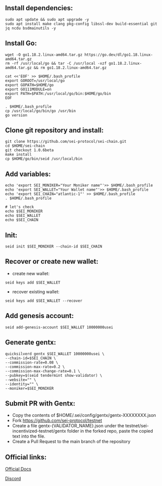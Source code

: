 ## Install dependencies:
```cd $HOME
sudo apt update && sudo apt upgrade -y
sudo apt install make clang pkg-config libssl-dev build-essential git jq ncdu bsdmainutils -y
```
## Install Go:
```
wget -O go1.18.2.linux-amd64.tar.gz https://go.dev/dl/go1.18.linux-amd64.tar.gz
rm -rf /usr/local/go && tar -C /usr/local -xzf go1.18.2.linux-amd64.tar.gz && rm go1.18.2.linux-amd64.tar.gz

cat <<'EOF' >> $HOME/.bash_profile
export GOROOT=/usr/local/go
export GOPATH=$HOME/go
export GO111MODULE=on
export PATH=$PATH:/usr/local/go/bin:$HOME/go/bin
EOF

. $HOME/.bash_profile
cp /usr/local/go/bin/go /usr/bin
go version
```
## Clone git repository and install:
```
git clone https://github.com/sei-protocol/sei-chain.git
cd $HOME/sei-chain
git checkout 1.0.6beta
make install
cp $HOME/go/bin/seid /usr/local/bin
```
## Add variables:
```
echo 'export SEI_MONIKER="Your Moniker name"'>> $HOME/.bash_profile
echo 'export SEI_WALLET="Your Wallet name"'>> $HOME/.bash_profile
echo 'export SEI_CHAIN="atlantic-1"' >> $HOME/.bash_profile
. $HOME/.bash_profile

# let's check
echo $SEI_MONIKER
echo $SEI_WALLET
echo $SEI_CHAIN
```
## Init:
```
seid init $SEI_MONIKER --chain-id $SEI_CHAIN
```
## Recover or create new wallet:
* create new wallet:
```
seid keys add $SEI_WALLET
```
* recover existing wallet:
```
seid keys add $SEI_WALLET --recover
```
## Add genesis account:
```
seid add-genesis-account $SEI_WALLET 10000000usei
```
## Generate gentx:
```
quicksilverd gentx $SEI_WALLET 10000000usei \
--chain-id=$SEI_CHAIN \
--commission-rate=0.08 \
--commission-max-rate=0.2 \
--commission-max-change-rate=0.1 \
--pubkey=$(seid tendermint show-validator) \
--website="" \
--identity="" \
--moniker=$SEI_MONIKER
```
## Submit PR with Gentx:
* Copy the contents of $HOME/.sei/config/gentx/gentx-XXXXXXXX.json
* Fork https://github.com/sei-protocol/testnet
* Create a file gentx-{VALIDATOR_NAME}.json under the testnet/sei-incentivized-testnet/gentx folder in the forked repo, paste the copied text into the file.
* Create a Pull Request to the main branch of the repository

## Official links:
[Official Docs](https://docs.seinetwork.io/nodes-and-validators/seinami-incentivized-testnet)

[Discord](https://discord.gg/KPUTFzWYQC)

